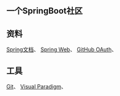 ## 一个SpringBoot社区

## 资料
[Spring文档](https://spring.io/guides)、
[Spring Web](https://spring.io/guides/gs/serving-web-content)、
[GitHub OAuth](https://developer.github.com/apps/managing-oauth-apps/modifying-an-oauth-app/)、

## 工具
[Git](https://git-scm.com/download)、
[Visual Paradigm](https://www.visual-paradigm.com)、